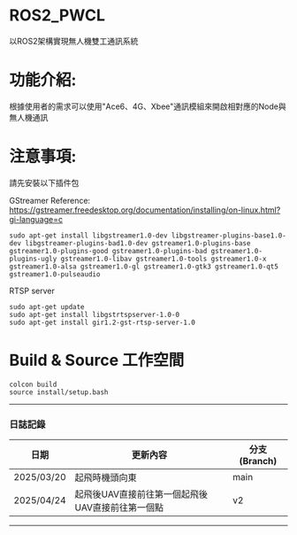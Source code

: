 # ROS2_PWCL
以ROS2架構實現無人機雙工通訊系統
# 功能介紹:
根據使用者的需求可以使用"Ace6、4G、Xbee"通訊模組來開啟相對應的Node與無人機通訊
# 注意事項:
請先安裝以下插件包

GStreamer
Reference: https://gstreamer.freedesktop.org/documentation/installing/on-linux.html?gi-language=c
```shell
sudo apt-get install libgstreamer1.0-dev libgstreamer-plugins-base1.0-dev libgstreamer-plugins-bad1.0-dev gstreamer1.0-plugins-base gstreamer1.0-plugins-good gstreamer1.0-plugins-bad gstreamer1.0-plugins-ugly gstreamer1.0-libav gstreamer1.0-tools gstreamer1.0-x gstreamer1.0-alsa gstreamer1.0-gl gstreamer1.0-gtk3 gstreamer1.0-qt5 gstreamer1.0-pulseaudio
```

RTSP server
```shell
sudo apt-get update
sudo apt-get install libgstrtspserver-1.0-0
sudo apt-get install gir1.2-gst-rtsp-server-1.0
```
# Build & Source 工作空間
```shell
colcon build
source install/setup.bash
```


---

### **日誌記錄**

| 日期        | 更新內容                                     | 分支 (Branch)  |
|------------|--------------------------------------------|----------------|
| 2025/03/20 | 起飛時機頭向東                                | main           |
| 2025/04/24 | 起飛後UAV直接前往第一個起飛後UAV直接前往第一個點 | v2           |

---
